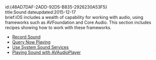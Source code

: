 id:{48AD7DAF-2ADD-92D5-B835-2926230A53F5}  
title:Sound
dateupdated:2015-12-17  
brief:iOS includes a wealth of capability for working with audio, using frameworks such as AVFoundation and Core Audio. This section includes recipes showing how to work with these frameworks.  

-  [Record Sound](/recipes/ios/media/sound/record_sound)
-  [Query Now Playing](/recipes/ios/media/sound/query_now_playing)
-  [Use System Sound Services](/recipes/ios/media/sound/syssound-example)
-  [Playing Sound with AVAudioPlayer](/recipes/ios/media/sound/avaudioplayer)
